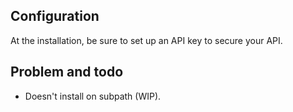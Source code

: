 ## Configuration

At the installation, be sure to set up an API key to secure your API.

## Problem and todo

- Doesn't install on subpath (WIP).